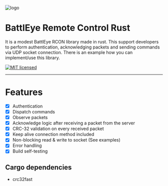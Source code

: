 ![logo](https://i.imgur.com/jPesxDd.png)

# BattlEye Remote Control Rust

It is a modest BattlEye RCON library made in rust. This support developers to perform authentication, 
acknowledging packets and sending commands via UDP socket connection. There is an example how you can 
implement/use this library.

[![MIT licensed][mit-badge]][mit-url]

[mit-badge]: https://img.shields.io/badge/license-MIT-blue.svg
[mit-url]: https://github.com/steffalon/battleye-rust/blob/main/LICENSE

---

# Features

- [x] Authentication
- [x] Dispatch commands
- [x] Observe packets
- [x] Acknowledge logic after receiving a packet from the server
- [x] CRC-32 validation on every received packet
- [x] Keep alive connection method included
- [x] Non-blocking read & write to socket (See examples)
- [x] Error handling
- [x] Build self-testing

## Cargo dependencies

- crc32fast
